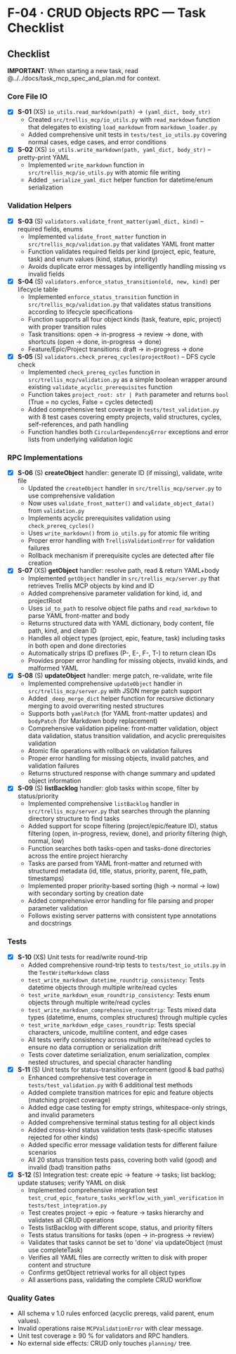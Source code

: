 # F-04 · CRUD Objects RPC — Task Checklist

## Checklist

**IMPORTANT**: When starting a new task, read @../../docs/task_mcp_spec_and_plan.md for context.

### Core File IO

- [x] **S-01** (XS) `io_utils.read_markdown(path)` → `(yaml_dict, body_str)`
  - Created `src/trellis_mcp/io_utils.py` with `read_markdown` function that delegates to existing `load_markdown` from `markdown_loader.py`
  - Added comprehensive unit tests in `tests/test_io_utils.py` covering normal cases, edge cases, and error conditions
- [x] **S-02** (XS) `io_utils.write_markdown(path, yaml_dict, body_str)` – pretty-print YAML
  - Implemented `write_markdown` function in `src/trellis_mcp/io_utils.py` with atomic file writing
  - Added `_serialize_yaml_dict` helper function for datetime/enum serialization

### Validation Helpers

- [x] **S-03** (S) `validators.validate_front_matter(yaml_dict, kind)` – required fields, enums
  - Implemented `validate_front_matter` function in `src/trellis_mcp/validation.py` that validates YAML front matter
  - Function validates required fields per kind (project, epic, feature, task) and enum values (kind, status, priority)
  - Avoids duplicate error messages by intelligently handling missing vs invalid fields
- [x] **S-04** (S) `validators.enforce_status_transition(old, new, kind)` per lifecycle table
  - Implemented `enforce_status_transition` function in `src/trellis_mcp/validation.py` that validates status transitions according to lifecycle specifications
  - Function supports all four object kinds (task, feature, epic, project) with proper transition rules
  - Task transitions: open → in-progress → review → done, with shortcuts (open → done, in-progress → done) 
  - Feature/Epic/Project transitions: draft → in-progress → done
- [x] **S-05** (S) `validators.check_prereq_cycles(projectRoot)` – DFS cycle check
  - Implemented `check_prereq_cycles` function in `src/trellis_mcp/validation.py` as a simple boolean wrapper around existing `validate_acyclic_prerequisites` function
  - Function takes `project_root: str | Path` parameter and returns `bool` (True = no cycles, False = cycles detected)
  - Added comprehensive test coverage in `tests/test_validation.py` with 8 test cases covering empty projects, valid structures, cycles, self-references, and path handling
  - Function handles both `CircularDependencyError` exceptions and error lists from underlying validation logic

### RPC Implementations

- [x] **S-06** (S) **createObject** handler: generate ID (if missing), validate, write file
  - Updated the `createObject` handler in `src/trellis_mcp/server.py` to use comprehensive validation
  - Now uses `validate_front_matter()` and `validate_object_data()` from `validation.py`
  - Implements acyclic prerequisites validation using `check_prereq_cycles()`
  - Uses `write_markdown()` from `io_utils.py` for atomic file writing
  - Proper error handling with `TrellisValidationError` for validation failures
  - Rollback mechanism if prerequisite cycles are detected after file creation
- [x] **S-07** (XS) **getObject** handler: resolve path, read & return YAML+body
  - Implemented `getObject` handler in `src/trellis_mcp/server.py` that retrieves Trellis MCP objects by kind and ID
  - Added comprehensive parameter validation for kind, id, and projectRoot
  - Uses `id_to_path` to resolve object file paths and `read_markdown` to parse YAML front-matter and body
  - Returns structured data with YAML dictionary, body content, file path, kind, and clean ID
  - Handles all object types (project, epic, feature, task) including tasks in both open and done directories
  - Automatically strips ID prefixes (P-, E-, F-, T-) to return clean IDs
  - Provides proper error handling for missing objects, invalid kinds, and malformed YAML
- [x] **S-08** (S) **updateObject** handler: merge patch, re-validate, write file
  - Implemented comprehensive `updateObject` handler in `src/trellis_mcp/server.py` with JSON merge patch support
  - Added `_deep_merge_dict` helper function for recursive dictionary merging to avoid overwriting nested structures
  - Supports both `yamlPatch` (for YAML front-matter updates) and `bodyPatch` (for Markdown body replacement)
  - Comprehensive validation pipeline: front-matter validation, object data validation, status transition validation, and acyclic prerequisites validation
  - Atomic file operations with rollback on validation failures
  - Proper error handling for missing objects, invalid patches, and validation failures
  - Returns structured response with change summary and updated object information
- [x] **S-09** (S) **listBacklog** handler: glob tasks within scope, filter by status/priority
  - Implemented comprehensive `listBacklog` handler in `src/trellis_mcp/server.py` that searches through the planning directory structure to find tasks
  - Added support for scope filtering (project/epic/feature ID), status filtering (open, in-progress, review, done), and priority filtering (high, normal, low)
  - Function searches both tasks-open and tasks-done directories across the entire project hierarchy
  - Tasks are parsed from YAML front-matter and returned with structured metadata (id, title, status, priority, parent, file_path, timestamps)
  - Implemented proper priority-based sorting (high → normal → low) with secondary sorting by creation date
  - Added comprehensive error handling for file parsing and proper parameter validation
  - Follows existing server patterns with consistent type annotations and docstrings

### Tests

- [x] **S-10** (XS) Unit tests for read/write round-trip
  - Added comprehensive round-trip tests to `tests/test_io_utils.py` in the `TestWriteMarkdown` class
  - `test_write_markdown_datetime_roundtrip_consistency`: Tests datetime objects through multiple write/read cycles
  - `test_write_markdown_enum_roundtrip_consistency`: Tests enum objects through multiple write/read cycles  
  - `test_write_markdown_comprehensive_roundtrip`: Tests mixed data types (datetime, enums, complex structures) through multiple cycles
  - `test_write_markdown_edge_cases_roundtrip`: Tests special characters, unicode, multiline content, and edge cases
  - All tests verify consistency across multiple write/read cycles to ensure no data corruption or serialization drift
  - Tests cover datetime serialization, enum serialization, complex nested structures, and special character handling
- [x] **S-11** (S) Unit tests for status-transition enforcement (good & bad paths)
  - Enhanced comprehensive test coverage in `tests/test_validation.py` with 6 additional test methods
  - Added complete transition matrices for epic and feature objects (matching project coverage)
  - Added edge case testing for empty strings, whitespace-only strings, and invalid parameters
  - Added comprehensive terminal status testing for all object kinds
  - Added cross-kind status validation tests (task-specific statuses rejected for other kinds)
  - Added specific error message validation tests for different failure scenarios
  - All 20 status transition tests pass, covering both valid (good) and invalid (bad) transition paths
- [x] **S-12** (S) Integration test: create epic → feature → tasks; list backlog; update statuses; verify YAML on disk
  - Implemented comprehensive integration test `test_crud_epic_feature_tasks_workflow_with_yaml_verification` in `tests/test_integration.py`
  - Test creates project → epic → feature → tasks hierarchy and validates all CRUD operations
  - Tests listBacklog with different scope, status, and priority filters
  - Tests status transitions for tasks (open → in-progress → review)
  - Validates that tasks cannot be set to 'done' via updateObject (must use completeTask)
  - Verifies all YAML files are correctly written to disk with proper content and structure
  - Confirms getObject retrieval works for all object types
  - All assertions pass, validating the complete CRUD workflow

### Quality Gates
* All schema v 1.0 rules enforced (acyclic prereqs, valid parent, enum values).
* Invalid operations raise `MCPValidationError` with clear message.
* Unit test coverage ≥ 90 % for validators and RPC handlers.
* No external side effects: CRUD only touches `planning/` tree.